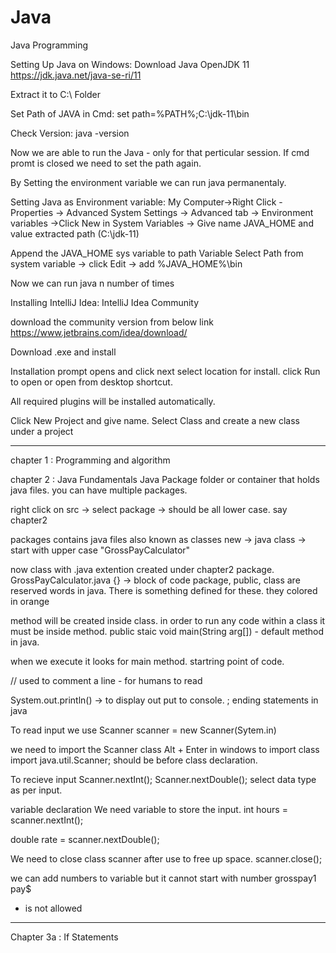 # Java
Java Programming

Setting Up Java on Windows:
Download Java OpenJDK 11
https://jdk.java.net/java-se-ri/11

Extract it to C:\ Folder 

Set Path of JAVA in Cmd:
set path=%PATH%;C:\jdk-11\bin

Check Version: 
java -version

Now we are able to run the Java - only for that perticular session.
If cmd promt is closed we need to set the path again.

By Setting the environment variable we can run java permanentaly.

Setting Java as Environment variable:
My Computer->Right Click - Properties -> Advanced System Settings -> Advanced tab -> Environment variables 
->Click New in System Variables -> Give name JAVA_HOME and value extracted path (C:\jdk-11)

Append the JAVA_HOME sys variable to path Variable
Select Path from system variable -> click Edit -> add %JAVA_HOME%\bin


Now we can run java n number of times

Installing IntelliJ Idea:
IntelliJ Idea Community 

download the community version from below link
https://www.jetbrains.com/idea/download/

Download .exe and install


Installation prompt opens and click next select location for install.
click Run to open or open from desktop shortcut.

All required plugins will be installed automatically.

Click New Project and give name.
Select Class and create a new class under a project

------------------------------------
chapter 1 : Programming and algorithm

chapter 2 : Java Fundamentals
Java Package 
folder or container that holds java files.
you can have multiple packages.

right click on src -> select package -> should be all lower case.
say chapter2

packages contains java files also known as classes
new -> java class -> start with upper case "GrossPayCalculator"

now class with .java extention created under chapter2 package.
GrossPayCalculator.java
{} -> block of code
package, public, class are reserved words in java. There is something defined for these. they colored in orange

method will be created inside class.
in order to run any code within a class it must be inside method.
public staic void main(String arg[]) - default method in java.

when we execute it looks for main method. startring point of code.

// used to comment a line - for humans to read

System.out.println() -> to display out put to console.
; ending statements in java

To read input we use
Scanner scanner = new Scanner(Sytem.in)

we need to import the Scanner class
Alt + Enter in windows to import class
import java.util.Scanner; should be before class declaration.

To recieve input
Scanner.nextInt();
Scanner.nextDouble();
select data type as per input.

variable declaration
We need variable to store the input.
int hours = scanner.nextInt();

double rate = scanner.nextDouble();

We need to close class scanner after use to free up space.
scanner.close();

we can add numbers to variable but it cannot start with number
grosspay1
pay$
- is not allowed
-----------------
Chapter 3a : If Statements




